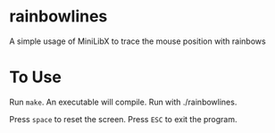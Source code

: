 # rainbowlines
A simple usage of MiniLibX to trace the mouse position with rainbows

# To Use
Run `make`. An executable will compile.
Run with ./rainbowlines.

Press `space` to reset the screen.
Press `ESC` to exit the program.
